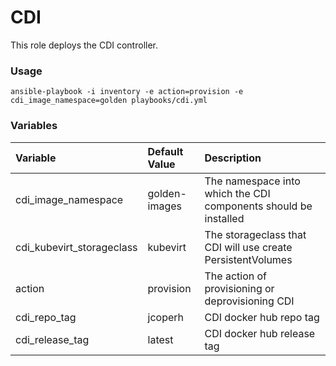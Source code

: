 # CDI

This role deploys the CDI controller.

### Usage

```
ansible-playbook -i inventory -e action=provision -e cdi_image_namespace=golden playbooks/cdi.yml
```

### Variables
| Variable        | Default Value           | Description  |
|:------------- |:-------------|:----- |
| cdi_image_namespace | golden-images | The namespace into which the CDI components should be installed |
| cdi_kubevirt_storageclass | kubevirt | The storageclass that CDI will use create PersistentVolumes |
| action | provision | The action of provisioning or deprovisioning CDI |
| cdi_repo_tag | jcoperh | CDI docker hub repo tag |
| cdi_release_tag | latest | CDI docker hub release tag |


